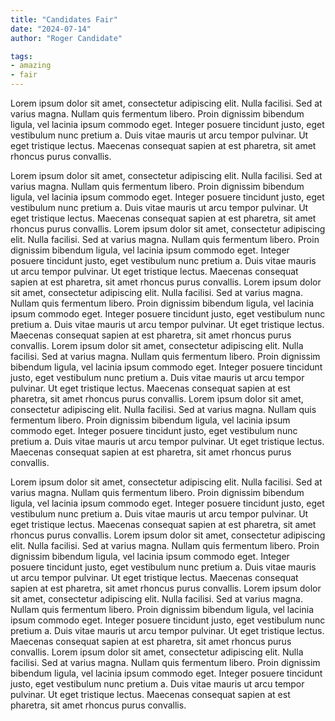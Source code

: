 ```yaml
---
title: "Candidates Fair"
date: "2024-07-14"
author: "Roger Candidate"

tags:
- amazing
- fair
---
```


Lorem ipsum dolor sit amet, consectetur adipiscing elit. Nulla facilisi. Sed at varius magna. Nullam quis fermentum libero. Proin dignissim bibendum ligula, vel lacinia ipsum commodo eget. Integer posuere tincidunt justo, eget vestibulum nunc pretium a. Duis vitae mauris ut arcu tempor pulvinar. Ut eget tristique lectus. Maecenas consequat sapien at est pharetra, sit amet rhoncus purus convallis.

Lorem ipsum dolor sit amet, consectetur adipiscing elit. Nulla facilisi. Sed at varius magna. Nullam quis fermentum libero. Proin dignissim bibendum ligula, vel lacinia ipsum commodo eget. Integer posuere tincidunt justo, eget vestibulum nunc pretium a. Duis vitae mauris ut arcu tempor pulvinar. Ut eget tristique lectus. Maecenas consequat sapien at est pharetra, sit amet rhoncus purus convallis.
Lorem ipsum dolor sit amet, consectetur adipiscing elit. Nulla facilisi. Sed at varius magna. Nullam quis fermentum libero. Proin dignissim bibendum ligula, vel lacinia ipsum commodo eget. Integer posuere tincidunt justo, eget vestibulum nunc pretium a. Duis vitae mauris ut arcu tempor pulvinar. Ut eget tristique lectus. Maecenas consequat sapien at est pharetra, sit amet rhoncus purus convallis.
Lorem ipsum dolor sit amet, consectetur adipiscing elit. Nulla facilisi. Sed at varius magna. Nullam quis fermentum libero. Proin dignissim bibendum ligula, vel lacinia ipsum commodo eget. Integer posuere tincidunt justo, eget vestibulum nunc pretium a. Duis vitae mauris ut arcu tempor pulvinar. Ut eget tristique lectus. Maecenas consequat sapien at est pharetra, sit amet rhoncus purus convallis.
Lorem ipsum dolor sit amet, consectetur adipiscing elit. Nulla facilisi. Sed at varius magna. Nullam quis fermentum libero. Proin dignissim bibendum ligula, vel lacinia ipsum commodo eget. Integer posuere tincidunt justo, eget vestibulum nunc pretium a. Duis vitae mauris ut arcu tempor pulvinar. Ut eget tristique lectus. Maecenas consequat sapien at est pharetra, sit amet rhoncus purus convallis.
Lorem ipsum dolor sit amet, consectetur adipiscing elit. Nulla facilisi. Sed at varius magna. Nullam quis fermentum libero. Proin dignissim bibendum ligula, vel lacinia ipsum commodo eget. Integer posuere tincidunt justo, eget vestibulum nunc pretium a. Duis vitae mauris ut arcu tempor pulvinar. Ut eget tristique lectus. Maecenas consequat sapien at est pharetra, sit amet rhoncus purus convallis.

Lorem ipsum dolor sit amet, consectetur adipiscing elit. Nulla facilisi. Sed at varius magna. Nullam quis fermentum libero. Proin dignissim bibendum ligula, vel lacinia ipsum commodo eget. Integer posuere tincidunt justo, eget vestibulum nunc pretium a. Duis vitae mauris ut arcu tempor pulvinar. Ut eget tristique lectus. Maecenas consequat sapien at est pharetra, sit amet rhoncus purus convallis.
Lorem ipsum dolor sit amet, consectetur adipiscing elit. Nulla facilisi. Sed at varius magna. Nullam quis fermentum libero. Proin dignissim bibendum ligula, vel lacinia ipsum commodo eget. Integer posuere tincidunt justo, eget vestibulum nunc pretium a. Duis vitae mauris ut arcu tempor pulvinar. Ut eget tristique lectus. Maecenas consequat sapien at est pharetra, sit amet rhoncus purus convallis.
Lorem ipsum dolor sit amet, consectetur adipiscing elit. Nulla facilisi. Sed at varius magna. Nullam quis fermentum libero. Proin dignissim bibendum ligula, vel lacinia ipsum commodo eget. Integer posuere tincidunt justo, eget vestibulum nunc pretium a. Duis vitae mauris ut arcu tempor pulvinar. Ut eget tristique lectus. Maecenas consequat sapien at est pharetra, sit amet rhoncus purus convallis.
Lorem ipsum dolor sit amet, consectetur adipiscing elit. Nulla facilisi. Sed at varius magna. Nullam quis fermentum libero. Proin dignissim bibendum ligula, vel lacinia ipsum commodo eget. Integer posuere tincidunt justo, eget vestibulum nunc pretium a. Duis vitae mauris ut arcu tempor pulvinar. Ut eget tristique lectus. Maecenas consequat sapien at est pharetra, sit amet rhoncus purus convallis.